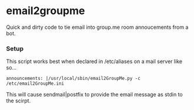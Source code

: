 # email2groupme

Quick and dirty code to tie email into group.me room annoucements from a bot. 

### Setup

This script works best when declared in /etc/aliases on a mail server like so...

```
announcements: |/usr/local/sbin/email2GroupMe.py -c /etc/email2GroupMe.ini
```

This will cause sendmail|postfix to provide the email message as stdin to the scirpt. 


